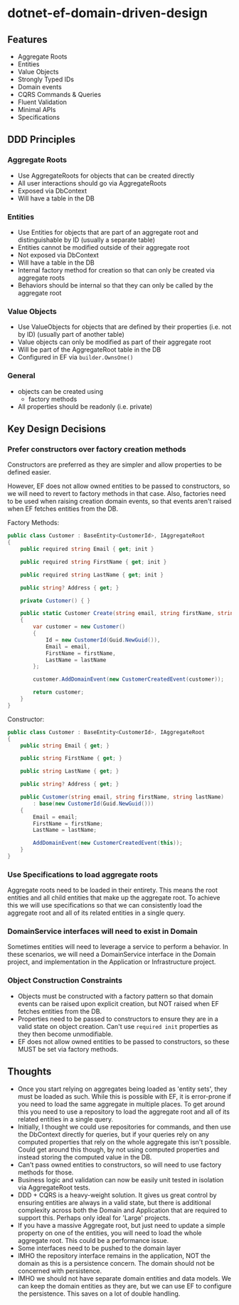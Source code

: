 # dotnet-ef-domain-driven-design

## Features

- Aggregate Roots
- Entities
- Value Objects
- Strongly Typed IDs
- Domain events
- CQRS Commands & Queries
- Fluent Validation
- Minimal APIs
- Specifications

## DDD Principles

### Aggregate Roots

- Use AggregateRoots for objects that can be created directly
- All user interactions should go via AggregateRoots
- Exposed via DbContext
- Will have a table in the DB

### Entities

- Use Entities for objects that are part of an aggregate root and distinguishable by ID (usually a separate table)
- Entities cannot be modified outside of their aggregate root
- Not exposed via DbContext
- Will have a table in the DB
- Internal factory method for creation so that can only be created via aggregate roots
- Behaviors should be internal so that they can only be called by the aggregate root

### Value Objects

- Use ValueObjects for objects that are defined by their properties (i.e. not by ID) (usually part of another table)
- Value objects can only be modified as part of their aggregate root
- Will be part of the AggregateRoot table in the DB
- Configured in EF via `builder.OwnsOne()`

### General

- objects can be created using
  - factory methods
- All properties should be readonly (i.e. private)




## Key Design Decisions

### Prefer constructors over factory creation methods

Constructors are preferred as they are simpler and allow properties to be defined easier.

However, EF does not allow owned entities to be passed to constructors, so we will need to revert to factory methods in that case.  Also, factories need to be used when raising creation domain events, so that events aren't raised when EF fetches entities from the DB.

Factory Methods:

```cs
public class Customer : BaseEntity<CustomerId>, IAggregateRoot
{
    public required string Email { get; init }

    public required string FirstName { get; init }

    public required string LastName { get; init }

    public string? Address { get; }

    private Customer() { }

    public static Customer Create(string email, string firstName, string lastName)
    {
        var customer = new Customer()
        {
            Id = new CustomerId(Guid.NewGuid()),
            Email = email,
            FirstName = firstName,
            LastName = lastName
        };

        customer.AddDomainEvent(new CustomerCreatedEvent(customer));

        return customer;
    }
}
```

Constructor:

```cs
public class Customer : BaseEntity<CustomerId>, IAggregateRoot
{
    public string Email { get; }

    public string FirstName { get; }

    public string LastName { get; }

    public string? Address { get; }

    public Customer(string email, string firstName, string lastName)
        : base(new CustomerId(Guid.NewGuid()))
    {
        Email = email;
        FirstName = firstName;
        LastName = lastName;

        AddDomainEvent(new CustomerCreatedEvent(this));
    }
}
```

### Use Specifications to load aggregate roots

Aggregate roots need to be loaded in their entirety.  This means the root entities and all child entities that make up the aggregate root.  To achieve this we will use specifications so that we can consistently load the aggregate root and all of its related entities in a single query.

### DomainService interfaces will need to exist in Domain

Sometimes entities will need to leverage a service to perform a behavior.  In these scenarios, we will need a DomainService interface in the Domain project, and implementation in the Application or Infrastructure project.

### Object Construction Constraints

- Objects must be constructed with a factory pattern so that domain events can be raised upon explicit creation, but NOT raised when EF fetches entities from the DB.
- Properties need to be passed to constructors to ensure they are in a valid state on object creation.  Can't use `required init` properties as they then become unmodifiable.
- EF does not allow owned entities to be passed to constructors, so these MUST be set via factory methods.

## Thoughts

- Once you start relying on aggregates being loaded as 'entity sets', they must be loaded as such.  While this is possible with EF, it is error-prone if you need to load the same aggregate in multiple places.  To get around this you need to use a repository to load the aggregate root and all of its related entities in a single query.
- Initially, I thought we could use repositories for commands, and then use the DbContext directly for queries, but if your queries rely on any computed properties that rely on the whole aggregate this isn't possible.  Could get around this though, by not using computed properties and instead storing the computed value in the DB.
- Can't pass owned entities to constructors, so will need to use factory methods for those.
- Business logic and validation can now be easily unit tested in isolation via AggregateRoot tests.
- DDD + CQRS is a heavy-weight solution.  It gives us great control by ensuring entities are always in a valid state, but there is additional complexity across both the Domain and Application that are required to support this.  Perhaps only ideal for 'Large' projects.
- If you have a massive Aggregate root, but just need to update a simple property on one of the entities, you will need to load the whole aggregate root.  This could be a performance issue.
- Some interfaces need to be pushed to the domain layer
- IMHO the repository interface remains in the application, NOT the domain as this is a persistence concern.  The domain should not be concerned with persistence.
- IMHO we should not have separate domain entities and data models.  We can keep the domain entities as they are, but we can use EF to configure the persistence. This saves on a lot of double handling.
